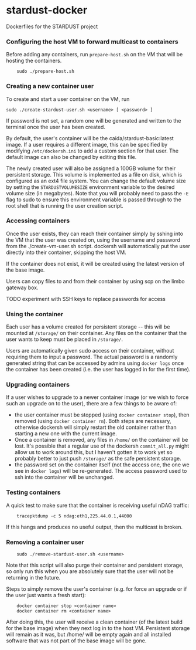 # stardust-docker
Dockerfiles for the STARDUST project

### Configuring the host VM to forward multicast to containers

Before adding any containers, run `prepare-host.sh` on the VM that will be
hosting the containers.

        sudo ./prepare-host.sh

### Creating a new container user

To create and start a user container on the VM, run

	sudo ./create-stardust-user.sh <username> [ <password> ]

If password is not set, a random one will be generated and written to
the terminal once the user has been created.

By default, the user's container will be the caida/stardust-basic:latest
image. If a user requires a different image, this can be specified by
modifying `/etc/dockersh.ini` to add a custom section for that user. The
default image can also be changed by editing this file.

The newly created user will also be assigned a 100GB volume for their
persistent storage. This volume is implemented as a file on disk, which is
configured as an ext4 file system. You can change the default volume size
by setting the `STARDUSTVOLUMESIZE` environment variable to the desired
volume size (in megabytes). Note that you will probably need to pass the
`-E` flag to sudo to ensure this environment variable is passed through to
the root shell that is running the user creation script.

### Accessing containers

Once the user exists, they can reach their container simply by sshing into
the VM that the user was created on, using the username and password from
the ./create-vm-user.sh script. dockersh will automatically put the user
directly into their container, skipping the host VM.

If the container does not exist, it will be created using the latest version
of the base image.

Users can copy files to and from their container by using scp on the limbo
gateway box.

TODO experiment with SSH keys to replace passwords for access

### Using the container
Each user has a volume created for persistent storage -- this will be mounted
at `/storage/` on their container. Any files on the container that the user
wants to keep must be placed in `/storage/`.

Users are automatically given sudo access on their container, without requiring
them to input a password. The actual password is a randomly generated string
that can be accessed by admins using `docker logs` once the container has been
created (i.e. the user has logged in for the first time).

### Upgrading containers

If a user wishes to upgrade to a newer container image (or we wish to force
such an upgrade on to the user), there are a few things to be aware of:

  * the user container must be stopped (using `docker container stop`),
    then removed (using `docker container rm`). Both steps are necessary,
    otherwise dockersh will simply restart the old container rather than
    starting a new one with the current image.
  * Once a container is removed, any files in `/home/` on the container
    will be lost. It's possible that a regular use of the dockersh
    `commit_all.py` might allow us to work around this, but I haven't
    gotten it to work yet so probably better to just push `/storage/` as
    the safe persistent storage.
  * the password set on the container itself (not the access one, the one
    we see in `docker logs`) will be re-generated. The access password used
    to ssh into the container will be unchanged.


### Testing containers

A quick test to make sure that the container is receiving useful nDAG traffic:

        tracepktdump -c 5 ndag:eth1,225.44.0.1,44000

If this hangs and produces no useful output, then the multicast is broken.


### Removing a container user

        sudo ./remove-stardust-user.sh <username>

Note that this script will also purge their container and persistent storage,
so only run this when you are absolutely sure that the user will not be
returning in the future.

Steps to simply remove the user's container (e.g. for force an upgrade or
if the user just wants a fresh start):

        docker container stop <container name>
        docker container rm <container name>

After doing this, the user will receive a clean container (of the latest
build for the base image) when they next log in to the host VM. Persistent
storage will remain as it was, but /home/ will be empty again and all installed
software that was not part of the base image will be gone.
